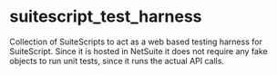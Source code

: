 # suitescript_test_harness
Collection of SuiteScripts to act as a web based testing harness for SuiteScript.  Since it is hosted in NetSuite it does not require any fake objects to run unit tests, since it runs the actual API calls.

